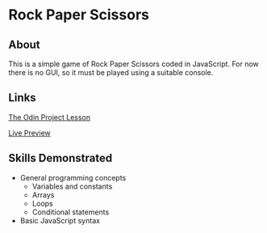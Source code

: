 # Rock Paper Scissors
## About
This is a simple game of Rock Paper Scissors coded in JavaScript. For now there is no GUI, so it must be played using a suitable console.

## Links
[The Odin Project Lesson](https://www.theodinproject.com/lessons/foundations-rock-paper-scissors])

[Live Preview](https://arronjohnson.github.io/rock-paper-scissors/)

## Skills Demonstrated
- General programming concepts
    - Variables and constants
    - Arrays
    - Loops
    - Conditional statements
- Basic JavaScript syntax
